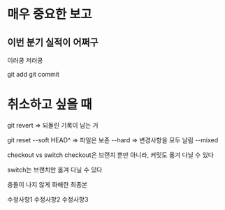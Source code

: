 # 매우 중요한 보고

## 이번 분기 실적이 어쩌구

이러쿵 저러쿵

git add
git commit

# 취소하고 싶을 때
git revert => 되돌린 기록이 남는 거

git reset --soft HEAD^ => 파일은 보존
          --hard => 변경사항을 모두 날림
          --mixed

checkout vs switch
checkout은 브랜치 뿐만 아니라, 커밋도 옮겨 다닐 수 있다

switch는 브랜치만 옮겨 다닐 수 있다

충돌이 나지 않게 화해한 최종본

수정사항1
수정사항2
수정사항3